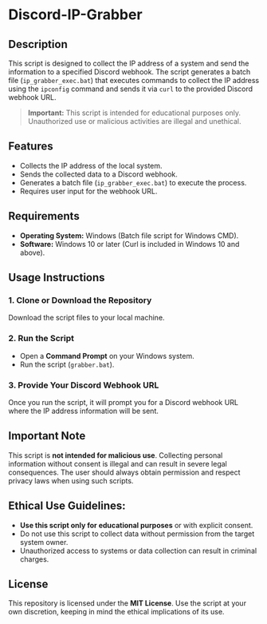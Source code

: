 # Discord-IP-Grabber

## Description

This script is designed to collect the IP address of a system and send the information to a specified Discord webhook. The script generates a batch file (`ip_grabber_exec.bat`) that executes commands to collect the IP address using the `ipconfig` command and sends it via `curl` to the provided Discord webhook URL.

> **Important:** This script is intended for educational purposes only. Unauthorized use or malicious activities are illegal and unethical.

## Features
- Collects the IP address of the local system.
- Sends the collected data to a Discord webhook.
- Generates a batch file (`ip_grabber_exec.bat`) to execute the process.
- Requires user input for the webhook URL.

## Requirements
- **Operating System:** Windows (Batch file script for Windows CMD).
- **Software:** Windows 10 or later (Curl is included in Windows 10 and above).

## Usage Instructions

### 1. Clone or Download the Repository
Download the script files to your local machine.

### 2. Run the Script
- Open a **Command Prompt** on your Windows system.
- Run the script (`grabber.bat`).

### 3. Provide Your Discord Webhook URL
Once you run the script, it will prompt you for a Discord webhook URL where the IP address information will be sent.


## Important Note

This script is **not intended for malicious use**. Collecting personal information without consent is illegal and can result in severe legal consequences. The user should always obtain permission and respect privacy laws when using such scripts.

## Ethical Use Guidelines:
- **Use this script only for educational purposes** or with explicit consent.
- Do not use this script to collect data without permission from the target system owner.
- Unauthorized access to systems or data collection can result in criminal charges.

## License
This repository is licensed under the **MIT License**. Use the script at your own discretion, keeping in mind the ethical implications of its use.


